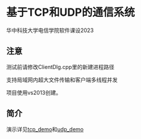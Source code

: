 # 基于TCP和UDP的通信系统
华中科技大学电信学院软件课设2023 
## 注意
测试前请修改ClientDlg.cpp里的新建进程路径

支持局域网内超大文件传输和客户端多线程并发

项目使用vs2013创建。

## 简介
演示详见[tcp_demo](https://drive.google.com/file/d/199dKK0LzDCos3XdlcnD0pNXf7IsdrOWC/view?usp=drive_link)和[udp_demo](https://drive.google.com/file/d/16nn-CufhnBfhWW0sArJM7vKgpblGsaN0/view?usp=drive_link)
